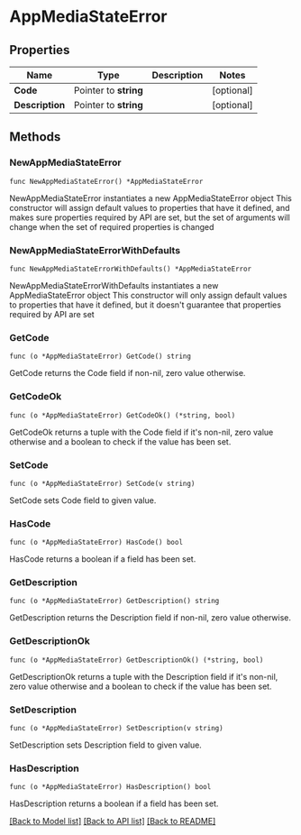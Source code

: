 # AppMediaStateError

## Properties

Name | Type | Description | Notes
------------ | ------------- | ------------- | -------------
**Code** | Pointer to **string** |  | [optional] 
**Description** | Pointer to **string** |  | [optional] 

## Methods

### NewAppMediaStateError

`func NewAppMediaStateError() *AppMediaStateError`

NewAppMediaStateError instantiates a new AppMediaStateError object
This constructor will assign default values to properties that have it defined,
and makes sure properties required by API are set, but the set of arguments
will change when the set of required properties is changed

### NewAppMediaStateErrorWithDefaults

`func NewAppMediaStateErrorWithDefaults() *AppMediaStateError`

NewAppMediaStateErrorWithDefaults instantiates a new AppMediaStateError object
This constructor will only assign default values to properties that have it defined,
but it doesn't guarantee that properties required by API are set

### GetCode

`func (o *AppMediaStateError) GetCode() string`

GetCode returns the Code field if non-nil, zero value otherwise.

### GetCodeOk

`func (o *AppMediaStateError) GetCodeOk() (*string, bool)`

GetCodeOk returns a tuple with the Code field if it's non-nil, zero value otherwise
and a boolean to check if the value has been set.

### SetCode

`func (o *AppMediaStateError) SetCode(v string)`

SetCode sets Code field to given value.

### HasCode

`func (o *AppMediaStateError) HasCode() bool`

HasCode returns a boolean if a field has been set.

### GetDescription

`func (o *AppMediaStateError) GetDescription() string`

GetDescription returns the Description field if non-nil, zero value otherwise.

### GetDescriptionOk

`func (o *AppMediaStateError) GetDescriptionOk() (*string, bool)`

GetDescriptionOk returns a tuple with the Description field if it's non-nil, zero value otherwise
and a boolean to check if the value has been set.

### SetDescription

`func (o *AppMediaStateError) SetDescription(v string)`

SetDescription sets Description field to given value.

### HasDescription

`func (o *AppMediaStateError) HasDescription() bool`

HasDescription returns a boolean if a field has been set.


[[Back to Model list]](../README.md#documentation-for-models) [[Back to API list]](../README.md#documentation-for-api-endpoints) [[Back to README]](../README.md)


